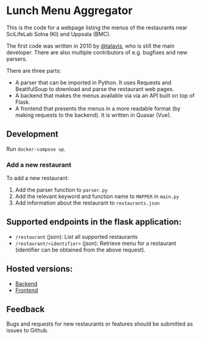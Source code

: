 Lunch Menu Aggregator
=====================

This is the code for a webpage listing the menus of the restaurants near SciLifeLab Solna (KI) and Uppsala (BMC).

The first code was written in 2010 by [@talavis](https://github.com/talavis), who is still the main developer. There are also multiple contributors of e.g. bugfixes and new parsers.

There are three parts:

* A parser that can be imported in Python. It uses Requests and BeatifulSoup to download and parse the restaurant web pages.
* A backend that makes the menus available via via an API built on top of Flask.
* A frontend that presents the menus in a more readable format (by making requests to the backend). It is written in Quasar (Vue).


## Development

Run `docker-compose up`.


### Add a new restaurant

To add a new restaurant:
1. Add the parser function to `parser.py`
2. Add the relevant keyword and function name to `MAPPER` in `main.py`
3. Add information about the restaurant to `restaurants.json`


## Supported endpoints in the flask application:

- `/restaurant` (json): List all supported restaurants
- `/restaurant/<identifier>` (json): Retrieve menu for a restaurant (identifier can be obtained from the above request).


## Hosted versions:

- [Backend](https://menu.dckube.scilifelab.se/api)
- [Frontend](https://menu.dckube.scilifelab.se/)


## Feedback
Bugs and requests for new restaurants or features should be submitted as issues to Github.
